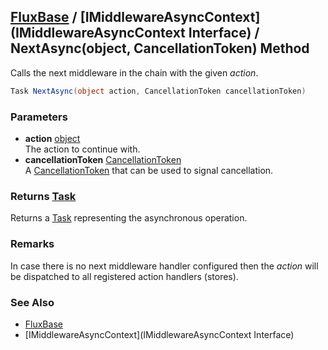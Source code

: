 [FluxBase](index) / [IMiddlewareAsyncContext](IMiddlewareAsyncContext Interface) / NextAsync(object, CancellationToken) Method
------------------------------------------------------------------------------------------------------------------------------

Calls the next middleware in the chain with the given _action_.

```c#
Task NextAsync(object action, CancellationToken cancellationToken)
```

### Parameters
* __action__ [object](https://docs.microsoft.com/dotnet/api/system.object)  
The action to continue with.
* __cancellationToken__ [CancellationToken](https://docs.microsoft.com/dotnet/api/system.threading.cancellationtoken)  
A [CancellationToken](https://docs.microsoft.com/dotnet/api/system.threading.cancellationtoken) that can be used to signal cancellation.

### Returns [Task](https://docs.microsoft.com/dotnet/api/system.threading.tasks.task)
Returns a [Task](https://docs.microsoft.com/dotnet/api/system.threading.tasks.task) representing the asynchronous operation.

### Remarks
In case there is no next middleware handler configured then the _action_ will be dispatched to all registered action handlers (stores).

### See Also
* [FluxBase](index)
* [IMiddlewareAsyncContext](IMiddlewareAsyncContext Interface)